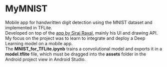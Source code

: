 # MyMNIST
  Mobile app for handwritten digit detection using the MNIST dataset and implemented in TFLite.<br> Developed on top of the [app by Siraj Raval](https://github.com/llSourcell/A_Guide_to_Running_Tensorflow_Models_on_Android), mainly his UI and drawing API. My focus on the project was to learn to integrate and deploy a Deep Learning model on a mobile app.<br>The **MNIST_for_TFLite.ipynb** trains a convolutional model and exports it in a **model.tflite** file, which must be dragged into the **assets** folder in the Android project view in Android Studio.
